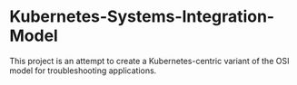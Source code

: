 # Kubernetes-Systems-Integration-Model
This project is an attempt to create a Kubernetes-centric variant of the OSI model for troubleshooting applications.
